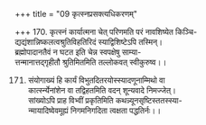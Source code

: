 +++
title = "09 कृत्स्नप्रसक्त्यधिकरणम्"

+++
170. कृत्स्नं कार्यात्मना चेत् परिणमति परं नावशिष्येत किञ्चि-  
द्यद्यंशान्निष्कलत्वश्रुतिविहतिरिदं स्याद्विशिष्टेऽपि तस्मिन्।  
ब्रह्मोपादानतैवं न घटत इति चेन्न स्वपक्षेषु साम्या-  
त्तन्मानात्तद्गृहीतौ श्रुतिमितमिति तल्लोकवत् स्वीकुरुष्व।।

171. संयोगाख्यं हि कार्यं विभुतदितरयोस्स्यादणूनाम्मिथो वा  
कार्त्स्न्येनांशेन वा तद्विहतमिति वदन् शून्यवादे निमज्जेत्।  
सांख्योऽपि प्राह विभ्वीं प्रकृतिमिति कथन्न्यूनसृष्टिस्ततस्स्या-  
न्मायादिष्वेवमूह्यं निगमनिगदिता त्वक्षता पद्धतिर्नः।।